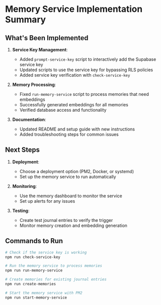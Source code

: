 Memory Service Implementation Summary
====================================

## What's Been Implemented

1. **Service Key Management**:
   - Added `prompt-service-key` script to interactively add the Supabase service key
   - Updated scripts to use the service key for bypassing RLS policies
   - Added service key verification with `check-service-key`

2. **Memory Processing**:
   - Fixed `run-memory-service` script to process memories that need embeddings
   - Successfully generated embeddings for all memories
   - Verified database access and functionality

3. **Documentation**:
   - Updated README and setup guide with new instructions
   - Added troubleshooting steps for common issues

## Next Steps

1. **Deployment**:
   - Choose a deployment option (PM2, Docker, or systemd)
   - Set up the memory service to run automatically

2. **Monitoring**:
   - Use the memory dashboard to monitor the service
   - Set up alerts for any issues

3. **Testing**:
   - Create test journal entries to verify the trigger
   - Monitor memory creation and embedding generation

## Commands to Run

```bash
# Check if the service key is working
npm run check-service-key

# Run the memory service to process memories
npm run run-memory-service

# Create memories for existing journal entries
npm run create-memories

# Start the memory service with PM2
npm run start-memory-service
```


